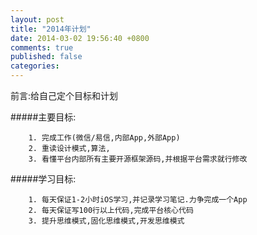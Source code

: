 ```yaml
---
layout: post
title: "2014年计划"
date: 2014-03-02 19:56:40 +0800
comments: true
published: false
categories: 
---
```

前言:给自己定个目标和计划

<!-- more -->

#####主要目标:
``` 
	1. 完成工作(微信/易信,内部App,外部App)
	2. 重读设计模式,算法,
	3. 看懂平台内部所有主要开源框架源码,并根据平台需求就行修改
``` 
#####学习目标:
```
	1. 每天保证1-2小时iOS学习,并记录学习笔记.力争完成一个App
	2. 每天保证写100行以上代码,完成平台核心代码
	3. 提升思维模式,固化思维模式,开发思维模式
```

